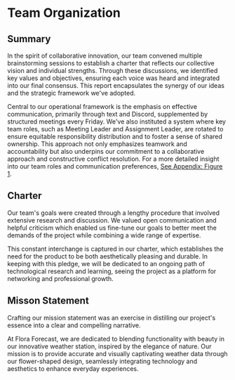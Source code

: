 # Team Organization  
## Summary  
In the spirit of collaborative innovation, our team convened multiple brainstorming sessions to establish a charter that reflects our collective vision and individual strengths. Through these discussions, we identified key values and objectives, ensuring each voice was heard and integrated into our final consensus. This report encapsulates the synergy of our ideas and the strategic framework we've adopted.

Central to our operational framework is the emphasis on effective communication, primarily through text and Discord, supplemented by structured meetings every Friday. We've also instituted a system where key team roles, such as Meeting Leader and Assignment Leader, are rotated to ensure equitable responsibility distribution and to foster a sense of shared ownership. This approach not only emphasizes teamwork and accountability but also underpins our commitment to a collaborative approach and constructive conflict resolution. For a more detailed insight into our team roles and communication preferences, [See Appendix: Figure 1](figure1.md). 

## Charter  
Our team's goals were created through a lengthy procedure that involved extensive research and discussion. We valued open communication and helpful criticism which enabled us fine-tune our goals to better meet the demands of the project while combining a wide range of expertise.

This constant interchange is captured in our charter, which establishes the need for the product to be both aesthetically pleasing and durable. In keeping with this pledge, we will be dedicated to an ongoing path of technological research and learning, seeing the project as a platform for networking and professional growth.


## Misson Statement  
Crafting our mission statement was an exercise in distilling our project's essence into a clear and compelling narrative. 

At Flora Forecast, we are dedicated to blending functionality with beauty in our innovative weather station, inspired by the elegance of nature. Our mission is to provide accurate and visually captivating weather data through our flower-shaped design, seamlessly integrating technology and aesthetics to enhance everyday experiences.

